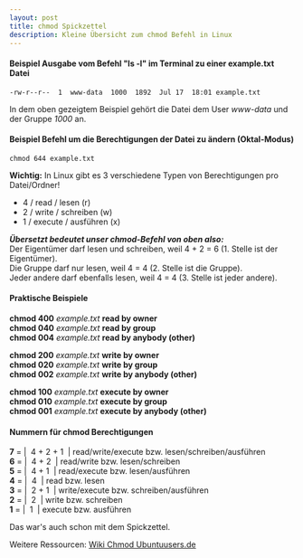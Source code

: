 ```yaml
---
layout: post
title: chmod Spickzettel
description: Kleine Übersicht zum chmod Befehl in Linux
---
```

#### Beispiel Ausgabe vom Befehl "ls -l" im Terminal zu einer example.txt Datei

	-rw-r--r--  1  www-data  1000  1892  Jul 17  18:01 example.txt

In dem oben gezeigtem Beispiel gehört die Datei dem User *www-data* und der Gruppe *1000* an.

#### Beispiel Befehl um die Berechtigungen der Datei zu ändern (Oktal-Modus)

	chmod 644 example.txt

**Wichtig:** In Linux gibt es 3 verschiedene Typen von Berechtigungen pro Datei/Ordner! 

* 4 / read / lesen (r)
* 2 / write / schreiben (w)
* 1 / execute / ausführen (x)

__*Übersetzt bedeutet unser chmod-Befehl von oben also:*__  
Der Eigentümer darf lesen und schreiben, weil 4 + 2 = 6 (1. Stelle ist der Eigentümer).  
Die Gruppe darf nur lesen, weil 4 = 4  (2. Stelle ist die Gruppe).  
Jeder andere darf ebenfalls lesen, weil 4 = 4 (3. Stelle ist jeder andere).

#### Praktische Beispiele

**chmod 400** *example.txt* **read by owner**  
**chmod 040** *example.txt* **read by group**  
**chmod 004** *example.txt* **read by anybody (other)**  

**chmod 200** *example.txt* **write by owner**  
**chmod 020** *example.txt* **write by group**  
**chmod 002** *example.txt* **write by anybody (other)**  

**chmod 100** *example.txt* **execute by owner**  
**chmod 010** *example.txt* **execute by group**  
**chmod 001** *example.txt* **execute by anybody (other)**  

#### Nummern für chmod Berechtigungen

**7** = |  &nbsp;4 + 2 + 1&nbsp; |  read/write/execute bzw. lesen/schreiben/ausführen  
**6** = |  &nbsp;4 + 2&nbsp; |  read/write bzw. lesen/schreiben  
**5** = |  &nbsp;4 + 1&nbsp; |  read/execute bzw. lesen/ausführen  
**4** = |  &nbsp;4&nbsp; |  read bzw. lesen  
**3** = |  &nbsp;2 + 1&nbsp; |  write/execute bzw. schreiben/ausführen    
**2** = |  &nbsp;2&nbsp; |  write bzw. schreiben  
**1** = |  &nbsp;1&nbsp; |  execute bzw. ausführen  

Das war's auch schon mit dem Spickzettel.

Weitere Ressourcen:
[Wiki Chmod Ubuntuusers.de](https://wiki.ubuntuusers.de/chmod/)